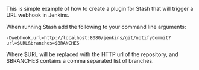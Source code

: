 This is simple example of how to create a plugin for Stash that will trigger a URL webhook in Jenkins.

When running Stash add the following to your command line arguments:

    -Dwebhook.url=http://localhost:8080/jenkins/git/notifyCommit?url=$URL&branches=$BRANCHES

Where $URL will be replaced with the HTTP url of the repository, and $BRANCHES contains a comma separated list of branches.